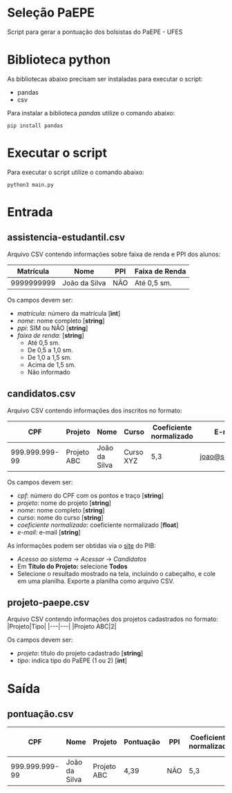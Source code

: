 # Seleção PaEPE
Script para gerar a pontuação dos bolsistas do PaEPE - UFES

# Biblioteca python
As bibliotecas abaixo precisam ser instaladas para executar o script:
* pandas
* csv

Para instalar a biblioteca *pandas* utilize o comando abaixo:
```console
pip install pandas
```

# Executar o script
Para executar o script utilize o comando abaixo:
```console
python3 main.py
```

# Entrada
## assistencia-estudantil.csv
Arquivo CSV contendo informações sobre faixa de renda e PPI dos alunos:

|Matrícula|Nome|PPI|Faixa de Renda|
|---|---|---|---|
|9999999999|João da Silva|NÃO|Até 0,5 sm.|

Os campos devem ser:
* *matricula*: número da matrícula [**int**]
* *nome*: nome completo [**string**]
* *ppi*: SIM ou NÃO [**string**]
* *faixa de renda*: [**string**]
  * Até 0,5 sm.
  * De 0,5 a 1,0 sm.
  * De 1,0 a 1,5 sm.
  * Acima de 1,5 sm.
  * Não informado

## candidatos.csv
Arquivo CSV contendo informações dos inscritos no formato:

|CPF|Projeto|Nome|Curso|Coeficiente normalizado|E-mail|
|---|---|---|---|---|---|
|999.999.999-99|Projeto ABC|João da Silva|Curso XYZ|5,3|joao@silva.com|

Os campos devem ser:
* *cpf*: número do CPF com os pontos e traço [**string**]
* *projeto*: nome do projeto [**string**]
* *nome*: nome completo [**string**]
* *curso*: nome do curso [**string**]
* *coeficiente normalizado*: coeficiente normalizado [**float**]
* *e-mail*: e-mail [**string**]

As informações podem ser obtidas via o [site](https://www.sistemasweb.ufes.br/proplan/pib/) do PIB:
* *Acesso ao sistema* -> *Acessar* -> *Candidatos*
* Em **Título do Projeto:** selecione **Todos**
* Selecione o resultado mostrado na tela, incluindo o cabeçalho, e cole em uma planilha. Exporte a planilha como arquivo CSV.

## projeto-paepe.csv
Arquivo CSV contendo informações dos projetos cadastrados no formato:
|Projeto|Tipo|
|---|---|
|Projeto ABC|2|

Os campos devem ser:
* *projeto*: título do projeto cadastrado [**string**]
* *tipo*: indica tipo do PaEPE (1 ou 2) [**int**]

# Saída
## pontuação.csv
|CPF|Nome|Projeto|Pontuação|PPI|Coeficiente normalizado|Matrícula|Curso|Faixa de Renda|E-mail|
|---|---|---|---|---|---|---|---|---|---|
|999.999.999-99|João da Silva|Projeto ABC|4,39|NÃO|5,3|9999999999|Curso XYZ|Até 0,5 sm.|joao@silva.com|